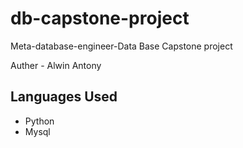 # db-capstone-project
Meta-database-engineer-Data Base Capstone project

Auther - Alwin Antony

## Languages Used
- Python
- Mysql
  
